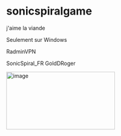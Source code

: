# sonicspiralgame
j'aime la viande


Seulement sur Windows

RadminVPN

SonicSpiral_FR
GoldDRoger


<img width="287" height="152" alt="image" src="https://github.com/user-attachments/assets/9dd1f2c6-c88a-431f-b7d6-24a5774177f7" />
